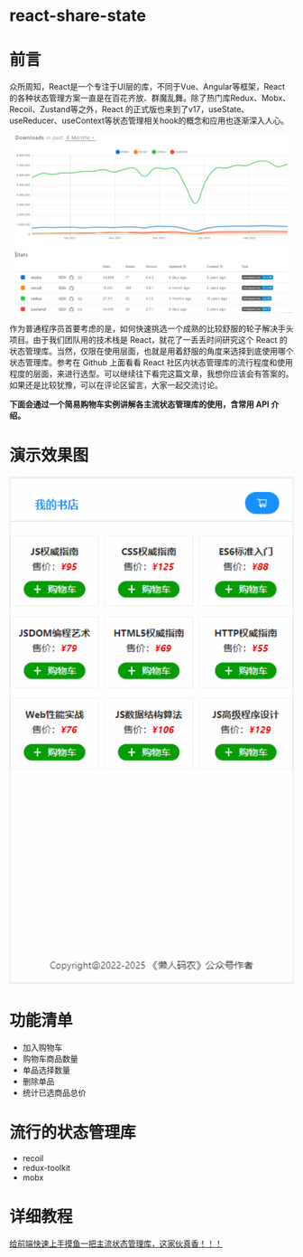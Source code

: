 # react-share-state

# 前言

众所周知，React是一个专注于UI层的库，不同于Vue、Angular等框架，React 的各种状态管理方案一直是在百花齐放、群魔乱舞。除了热门库Redux、Mobx、Recoil、Zustand等之外，React 的正式版也来到了v17，useState、useReducer、useContext等状态管理相关hook的概念和应用也逐渐深入人心。

<img src="https://github.com/jackchen0120/react-share-state/blob/main/compare.png" width="900" alt="效果图" />

作为普通程序员首要考虑的是，如何快速挑选一个成熟的比较舒服的轮子解决手头项目。由于我们团队用的技术栈是 React，就花了一丢丢时间研究这个 React 的状态管理库。当然，仅限在使用层面，也就是用着舒服的角度来选择到底使用哪个状态管理库。参考在 Github 上面看看 React 社区内状态管理库的流行程度和使用程度的层面，来进行选型。可以继续往下看完这篇文章，我想你应该会有答案的。如果还是比较犹豫，可以在评论区留言，大家一起交流讨论。

**下面会通过一个简易购物车实例讲解各主流状态管理库的使用，含常用 API 介绍。**

# 演示效果图

<img src="https://github.com/jackchen0120/react-share-state/blob/main/recoil.gif" width="900" alt="效果图" />

# 功能清单

* 加入购物车
* 购物车商品数量
* 单品选择数量
* 删除单品
* 统计已选商品总价

# 流行的状态管理库

* recoil
* redux-toolkit
* mobx

# 详细教程

[给前端快速上手摸鱼一把主流状态管理库，这家伙真香！！！](https://juejin.cn/post/7075263170688286728)
